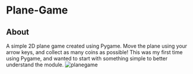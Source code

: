 # Plane-Game
## About
A simple 2D plane game created using Pygame. Move the plane using your arrow keys, and collect as many coins as possible! This was my first time using Pygame, and wanted to start with something simple to better understand the module.
![planegame](https://user-images.githubusercontent.com/60715561/160306483-74dca5dc-df7f-4921-8331-069d8c5ce8c4.png)
